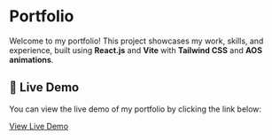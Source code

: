 <h1>Portfolio</h1>

<p>Welcome to my portfolio! This project showcases my work, skills, and experience, built using <strong>React.js</strong> and <strong>Vite</strong> with <strong>Tailwind CSS</strong> and <strong>AOS animations</strong>.</p>

<h2>🚀 Live Demo</h2>

<p>You can view the live demo of my portfolio by clicking the link below:</p>

<p>
  <a href="https://aghounami.github.io/Portfolio" target="_blank">
    View Live Demo
  </a>
</p>
